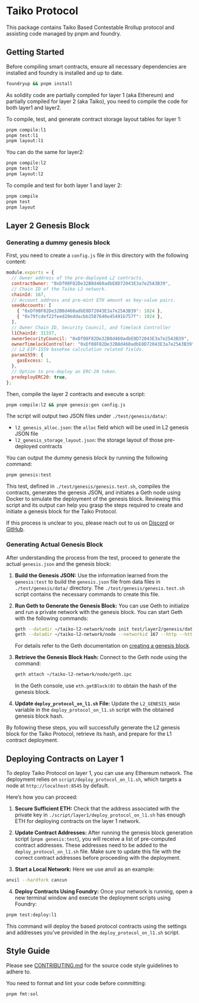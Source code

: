 # Taiko Protocol

This package contains Taiko Based Contestable Rrollup protocol and assisting code managed by pnpm and foundry.

## Getting Started

Before compiling smart contracts, ensure all necessary dependencies are installed and foundry is installed and up to date.

```sh
foundryup && pnpm install
```

As solidity code are partially compiled for layer 1 (aka Ethereum) and partially compiled for layer 2 (aka Taiko), you need to compile the code for both layer1 and layer2.

To compile, test, and generate contract storage layout tables for layer 1:

```sh
pnpm compile:l1
pnpm test:l1
pnpm layout:l1
```

You can do the same for layer2:

```sh
pnpm compile:l2
pnpm test:l2
pnpm layout:l2
```

To compile and test for both layer 1 and layer 2:

```sh
pnpm compile
pnpm test
pnpm layout
```

## Layer 2 Genesis Block

### Generating a dummy genesis block

First, you need to create a `config.js` file in this directory with the following content:

```javascript
module.exports = {
  // Owner address of the pre-deployed L2 contracts.
  contractOwner: "0xDf08F82De32B8d460adbE8D72043E3a7e25A3B39",
  // Chain ID of the Taiko L2 network.
  chainId: 167,
  // Account address and pre-mint ETH amount as key-value pairs.
  seedAccounts: [
    { "0xDf08F82De32B8d460adbE8D72043E3a7e25A3B39": 1024 },
    { "0x79fcdef22feed20eddacbb2587640e45491b757f": 1024 },
  ],
  // Owner Chain ID, Security Council, and Timelock Controller
  l1ChainId: 31337,
  ownerSecurityCouncil: "0xDf08F82De32B8d460adbE8D72043E3a7e25A3B39",
  ownerTimelockController: "0xDf08F82De32B8d460adbE8D72043E3a7e25A3B39",
  // L2 EIP-1559 baseFee calculation related fields.
  param1559: {
    gasExcess: 1,
  },
  // Option to pre-deploy an ERC-20 token.
  predeployERC20: true,
};
```

Then, compile the layer 2 contracts and execute a script:

```sh
pnpm compile:l2 && pnpm genesis:gen config.js
```

The script will output two JSON files under `./test/genesis/data/`:

- `l2_genesis_alloc.json`: the `alloc` field which will be used in L2 genesis JSON file
- `l2_genesis_storage_layout.json`: the storage layout of those pre-deployed contracts

You can output the dummy genesis block by running the following command:

```sh
pnpm genesis:test
```

This test, defined in `./test/genesis/genesis.test.sh`, compiles the contracts, generates the genesis JSON, and initiates a Geth node using Docker to simulate the deployment of the genesis block. Reviewing this script and its output can help you grasp the steps required to create and initiate a genesis block for the Taiko Protocol.

If this process is unclear to you, please reach out to us on [Discord](https://discord.gg/taiko) or [GitHub](https://github.com/taikoxyz/taiko-mono/issues).

### Generating Actual Genesis Block

After understanding the process from the test, proceed to generate the actual `genesis.json` and the genesis block:

1. **Build the Genesis JSON:** Use the information learned from the `genesis:test` to build the `genesis.json` file from data files in `./test/genesis/data/` directory. The `./test/genesis/genesis.test.sh` script contains the necessary commands to create this file.

2. **Run Geth to Generate the Genesis Block:** You can use Geth to initialize and run a private network with the genesis block. You can start Geth with the following commands:

   ```sh
   geth --datadir ~/taiko-l2-network/node init test/layer2/genesis/data/genesis.json
   geth --datadir ~/taiko-l2-network/node --networkid 167 --http --http.addr 127.0.0.1 --http.port 8552 --http.corsdomain "*"
   ```

   For details refer to the Geth documentation on [creating a genesis block](https://geth.ethereum.org/docs/fundamentals/private-network#creating-genesis-block).

3. **Retrieve the Genesis Block Hash:** Connect to the Geth node using the command:

   ```sh
   geth attach ~/taiko-l2-network/node/geth.ipc
   ```

   In the Geth console, use `eth.getBlock(0)` to obtain the hash of the genesis block.

4. **Update `deploy_protocol_on_l1.sh` File:** Update the `L2_GENESIS_HASH` variable in the `deploy_protocol_on_l1.sh` script with the obtained genesis block hash.

By following these steps, you will successfully generate the L2 genesis block for the Taiko Protocol, retrieve its hash, and prepare for the L1 contract deployment.

## Deploying Contracts on Layer 1

To deploy Taiko Protocol on layer 1, you can use any Ethereum network. The deployment relies on `script/deploy_protocol_on_l1.sh`, which targets a node at `http://localhost:8545` by default.

Here’s how you can proceed:

1. **Secure Sufficient ETH:** Check that the address associated with the private key in `./script/layer1/deploy_protocol_on_l1.sh` has enough ETH for deploying contracts on the layer 1 network.

2. **Update Contract Addresses:** After running the genesis block generation script (`pnpm genesis:test`), you will receive a list of pre-computed contract addresses. These addresses need to be added to the `deploy_protocol_on_l1.sh` file. Make sure to update this file with the correct contract addresses before proceeding with the deployment.

3. **Start a Local Network:** Here we use anvil as an example:

```sh
anvil --hardfork cancun
```

4. **Deploy Contracts Using Foundry:** Once your network is running, open a new terminal window and execute the deployment scripts using Foundry:

```sh
pnpm test:deploy:l1
```

This command will deploy the based protocol contracts using the settings and addresses you’ve provided in the `deploy_protocol_on_l1.sh` script.

## Style Guide

Please see [CONTRIBUTING.md](../../CONTRIBUTING.md) for the source code style guidelines to adhere to.

You need to format and lint your code before committing:

```sh
pnpm fmt:sol
```
